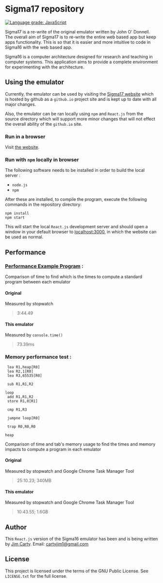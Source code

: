 # Sigma17 repository

[![Language grade: JavaScript](https://img.shields.io/lgtm/grade/javascript/g/QuestioWo/Sigma17.svg?logo=lgtm&logoWidth=18)](https://lgtm.com/projects/g/QuestioWo/Sigma17/context:javascript)

Sigma17 is a re-write of the original emulator written by John O' Donnell. The overall aim of Sigma17 is to re-write the entire web based app but keep apps functionality. This is so that it is easier and more intuitive to code in Sigma16 with the web based app. 

Sigma16 is a computer architecture designed for research and teaching in computer systems.  This application aims to provide a complete environment for experimenting with the architecture.

## Using the emulator

Currently, the emulator can be used by visiting the [Sigma17 website](https://questiowo.github.io/Sigma17) which is hosted by github as a `github.io` project site and is kept up to date with all major changes.

Also, the emulator can be ran locally using `npm` and `React.js` from the source directory which will support more minor changes that will not effect the overall ability of the `github.io` site.

### Run in a browser

Visit [the website](https://questiowo.github.io/Sigma17).

### Run with `npm` locally in browser

The following software needs to be installed in order to build the local server :

* `node.js`
* `npm`

After these are installed, to compile the program, execute the following commands in the repository directory:

```shell
npm install
npm start
```

This will start the local `React.js` development server and should open a window in your default browser to [localhost:3000](https://localhost:3000), in which the website can be used as normal.

## Performance

### [Performance Example Program](https://jtod.github.io/home/Sigma16/releases/3.1.3/examples/Advanced/Testing/Performance.asm.txt) :

Comparison of time to find which is the times to compute a standard program between each emulator

#### Original

Measured by stopwatch

> 3:44.49


#### This emulator

Measured by `console.time()`
> 73.39ms

### Memory performance test :

```
 lea R1,heap[R0]
 lea R2,1[R0]
 lea R3,65535[R0]
 
 sub R1,R1,R2
 
loop 
 add R1,R1,R2
 store R1,0[R1]
 
 cmp R1,R3
 
 jumpne loop[R0]
 
 trap R0,R0,R0
 
heap 
```

Comparison of time and tab's memory usage to find the times and memory impacts to compute a program in each emulator

#### Original

Measured by stopwatch and Google Chrome Task Manager Tool
> 25:10.23; 340MB

#### This emulator

Measured by stopwatch and Google Chrome Task Manager Tool
> 10:43.55; 1.6GB

## Author

This `React.js` version of the Sigma16 emulator has been and is being written by [Jim Carty](https://questiowo.github.io). Email: cartyjim1@gmail.com

## License

This project is licensed under the terms of the GNU Public License. See `LICENSE.txt` for the full license.
